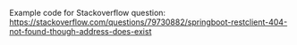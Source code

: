 Example code for Stackoverflow question:  
https://stackoverflow.com/questions/79730882/springboot-restclient-404-not-found-though-address-does-exist
